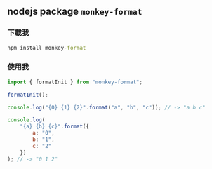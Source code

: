 ## nodejs package `monkey-format`

### 下載我

```cmd
npm install monkey-format
```

### 使用我

```js
import { formatInit } from "monkey-format";

formatInit();

console.log("{0} {1} {2}".format("a", "b", "c")); // -> "a b c"

console.log(
    "{a} {b} {c}".format({
        a: "0",
        b: "1",
        c: "2"
    })
); // -> "0 1 2"
```
